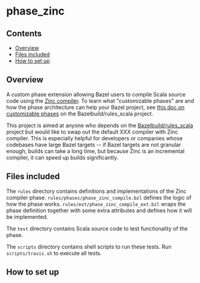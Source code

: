 # phase_zinc

## Contents
*  [Overview](#overview)
*  [Files included](#files-included)
*  [How to set up](#how-to-set-up)

## Overview
A custom phase extension allowing Bazel users to compile Scala source code using the [Zinc compiler](https://github.com/sbt/zinc). To learn what "customizable phases" are and how the phase architecture can help your Bazel project, see [this doc on customizable phases](https://github.com/bazelbuild/rules_scala/blob/master/docs/customizable_phase.md) on the Bazelbuild/rules_scala project.

This project is aimed at anyone who depends on the [Bazelbuild/rules_scala](https://github.com/bazelbuild/rules_scala) project but would like to swap out the default XXX compiler with Zinc compiler. This is especially helpful for developers or companies whose codebases have large Bazel targets -- if Bazel targets are not granular enough, builds can take a long time, but because Zinc is an incremental compiler, it can speed up builds significantly.

## Files included

The `rules` directory contains definitions and implementations of the Zinc compiler phase. `rules/phases/phase_zinc_compile.bzl` defines the logic of how the phase works. `rules/ext/phase_zinc_compile_ext.bzl` wraps the phase definition together with some extra attributes and defines how it will be implemented.

The `test` directory contains Scala source code to test functionality of the phase.

The `scripts` directory contains shell scripts to run these tests. Run `scripts/travis.sh` to execute all tests.

## How to set up

